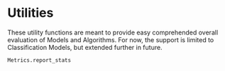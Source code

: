 # Utilities

These utility functions are meant to provide easy comprehended overall evaluation of Models and Algorithms. For now, the support is limited to Classification Models, but extended further in future.

```@docs
Metrics.report_stats
```
